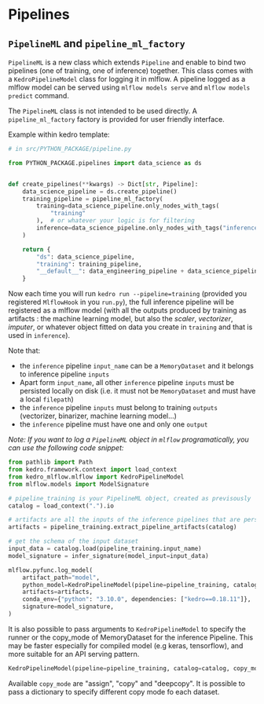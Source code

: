 # Pipelines

## ``PipelineML`` and ``pipeline_ml_factory``

``PipelineML`` is a new class which extends ``Pipeline`` and enable to bind two pipelines (one of training, one of inference) together. This class comes with a ``KedroPipelineModel`` class for logging it in mlflow. A pipeline logged as a mlflow model can be served using ``mlflow models serve`` and ``mlflow models predict`` command.  

The ``PipelineML`` class is not intended to be used directly. A ``pipeline_ml_factory`` factory is provided for user friendly interface.

Example within kedro template:

```python
# in src/PYTHON_PACKAGE/pipeline.py

from PYTHON_PACKAGE.pipelines import data_science as ds


def create_pipelines(**kwargs) -> Dict[str, Pipeline]:
    data_science_pipeline = ds.create_pipeline()
    training_pipeline = pipeline_ml_factory(
        training=data_science_pipeline.only_nodes_with_tags(
            "training"
        ),  # or whatever your logic is for filtering
        inference=data_science_pipeline.only_nodes_with_tags("inference"),
    )

    return {
        "ds": data_science_pipeline,
        "training": training_pipeline,
        "__default__": data_engineering_pipeline + data_science_pipeline,
    }
```

Now each time you will run ``kedro run --pipeline=training`` (provided you registered ``MlflowHook`` in you ``run.py``), the full inference pipeline will be registered as a mlflow model (with all the outputs produced by training as artifacts : the machine learning model, but also the *scaler*, *vectorizer*, *imputer*, or whatever object fitted on data you create in ``training`` and that is used in ``inference``).

Note that:

- the `inference` pipeline `input_name` can be a `MemoryDataset` and it belongs to inference pipeline `inputs`
- Apart form `input_name`, all other `inference` pipeline `inputs` must be persisted locally on disk (i.e. it must not be `MemoryDataset` and must have a local `filepath`)
- the `inference` pipeline `inputs` must belong to training `outputs` (vectorizer, binarizer, machine learning model...)
- the `inference` pipeline must have one and only one `output`

*Note: If you want to log a ``PipelineML`` object in ``mlflow`` programatically, you can use the following code snippet:*

```python
from pathlib import Path
from kedro.framework.context import load_context
from kedro_mlflow.mlflow import KedroPipelineModel
from mlflow.models import ModelSignature

# pipeline_training is your PipelineML object, created as previsously
catalog = load_context(".").io

# artifacts are all the inputs of the inference pipelines that are persisted in the catalog
artifacts = pipeline_training.extract_pipeline_artifacts(catalog)

# get the schema of the input dataset
input_data = catalog.load(pipeline_training.input_name)
model_signature = infer_signature(model_input=input_data)

mlflow.pyfunc.log_model(
    artifact_path="model",
    python_model=KedroPipelineModel(pipeline=pipeline_training, catalog=catalog),
    artifacts=artifacts,
    conda_env={"python": "3.10.0", dependencies: ["kedro==0.18.11"]},
    signature=model_signature,
)
```

It is also possible to pass arguments to `KedroPipelineModel` to specify the runner or the copy_mode of MemoryDataset for the inference Pipeline. This may be faster especially for  compiled model (e.g keras, tensorflow), and more suitable for an API serving pattern.

```python
KedroPipelineModel(pipeline=pipeline_training, catalog=catalog, copy_mode="assign")
```

Available `copy_mode` are "assign", "copy" and "deepcopy". It is possible to pass a dictionary to specify different copy mode fo each dataset.
